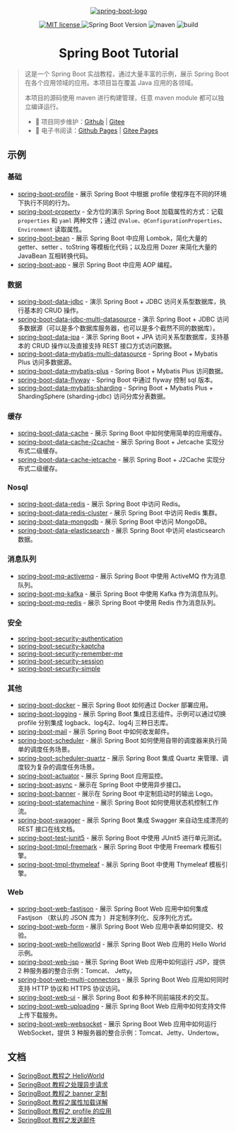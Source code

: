 <p align="center">
    <a href="https://spring.io/projects/spring-boot" target="_blank" rel="noopener noreferrer">
        <img src="http://dunwu.test.upcdn.net/common/logo/spring-boot.svg" alt="spring-boot-logo">
    </a>
</p>

<p align="center">
    <a href="https://lbesson.mit-license.org/" target="_blank" rel="noopener noreferrer">
        <img src="https://img.shields.io/badge/License-MIT-blue.svg" alt="MIT license">
    </a>
    <img alt="Spring Boot Version" src="https://img.shields.io/maven-central/v/org.springframework.boot/spring-boot-starter-parent/2.1.9.RELEASE?label=spring-boot">
    <img src="https://img.shields.io/badge/maven-v3.6.0-blue" alt="maven">
    <img src="https://api.travis-ci.com/dunwu/spring-boot-tutorial.svg?branch=master" alt="build">
</p>

<h1 align="center">Spring Boot Tutorial</h1>

> 这是一个 Spring Boot 实战教程，通过大量丰富的示例，展示 Spring Boot 在各个应用领域的应用。本项目旨在覆盖 Java 应用的各领域。
>
> 本项目的源码使用 maven 进行构建管理，任意 maven module 都可以独立编译运行。
>
> - 🔁 项目同步维护：[Github](https://github.com/dunwu/spring-boot-tutorial/) | [Gitee](https://gitee.com/turnon/spring-boot-tutorial/)
> - 📖 电子书阅读：[Github Pages](https://dunwu.github.io/spring-boot-tutorial/) | [Gitee Pages](http://turnon.gitee.io/spring-boot-tutorial/)

## 示例

### 基础

- [spring-boot-profile](https://github.com/dunwu/spring-boot-tutorial/tree/master/spring-boot-profile) - 展示 Spring Boot 中根据 profile 使程序在不同的环境下执行不同的行为。
- [spring-boot-property](https://github.com/dunwu/spring-boot-tutorial/tree/master/spring-boot-property) - 全方位的演示 Spring Boot 加载属性的方式：记载 `properties` 和 `yaml` 两种文件；通过 `@Value`、`@ConfigurationProperties`、`Environment` 读取属性。
- [spring-boot-bean](https://github.com/dunwu/spring-boot-tutorial/tree/master/spring-boot-bean) - 展示 Spring Boot 中应用 Lombok，简化大量的 getter、setter 、toString 等模板化代码；以及应用 Dozer 来简化大量的 JavaBean 互相转换代码。
- [spring-boot-aop](https://github.com/dunwu/spring-boot-tutorial/tree/master/spring-boot-aop) - 展示 Spring Boot 中应用 AOP 编程。

### 数据

- [spring-boot-data-jdbc](https://github.com/dunwu/spring-boot-tutorial/tree/master/spring-boot-data-jdbc) - 演示 Spring Boot + JDBC 访问关系型数据库，执行基本的 CRUD 操作。
- [spring-boot-data-jdbc-multi-datasource](https://github.com/dunwu/spring-boot-tutorial/tree/master/spring-boot-data-jdbc-multi-datasource) - 演示 Spring Boot + JDBC 访问多数据源（可以是多个数据库服务器，也可以是多个截然不同的数据库）。
- [spring-boot-data-jpa](https://github.com/dunwu/spring-boot-tutorial/tree/master/spring-boot-data-jpa) - 演示 Spring Boot + JPA 访问关系型数据库，支持基本的 CRUD 操作以及直接支持 REST 接口方式访问数据。
- [spring-boot-data-mybatis-multi-datasource](https://github.com/dunwu/spring-boot-tutorial/tree/master/spring-boot-data-mybatis-multi-datasource) - Spring Boot + Mybatis Plus 访问多数据源。
- [spring-boot-data-mybatis-plus](https://github.com/dunwu/spring-boot-tutorial/tree/master/spring-boot-data-mybatis-plus) - Spring Boot + Mybatis Plus 访问数据。
- [spring-boot-data-flyway](https://github.com/dunwu/spring-boot-tutorial/tree/master/spring-boot-data-flyway) - Spring Boot 中通过 flyway 控制 sql 版本。
- [spring-boot-data-mybatis-sharding](https://github.com/dunwu/spring-boot-tutorial/tree/master/spring-boot-data-mybatis-sharding) - Spring Boot + Mybatis Plus + ShardingSphere (sharding-jdbc) 访问分库分表数据。

### 缓存

- [spring-boot-data-cache](https://github.com/dunwu/spring-boot-tutorial/tree/master/spring-boot-data-cache) - 展示 Spring Boot 中如何使用简单的应用缓存。
- [spring-boot-data-cache-j2cache](https://github.com/dunwu/spring-boot-tutorial/tree/master/spring-boot-data-cache-j2cache) - 展示 Spring Boot + Jetcache 实现分布式二级缓存。
- [spring-boot-data-cache-jetcache](https://github.com/dunwu/spring-boot-tutorial/tree/master/spring-boot-data-cache-jetcache) - 展示 Spring Boot + J2Cache 实现分布式二级缓存。

### Nosql

- [spring-boot-data-redis](https://github.com/dunwu/spring-boot-tutorial/tree/master/spring-boot-data-redis) - 展示 Spring Boot 中访问 Redis。
- [spring-boot-data-redis-cluster](https://github.com/dunwu/spring-boot-tutorial/tree/master/spring-boot-data-redis-cluster) - 展示 Spring Boot 中访问 Redis 集群。
- [spring-boot-data-mongodb](https://github.com/dunwu/spring-boot-tutorial/tree/master/spring-boot-data-mongodb) - 展示 Spring Boot 中访问 MongoDB。
- [spring-boot-data-elasticsearch](https://github.com/dunwu/spring-boot-tutorial/tree/master/spring-boot-data-elasticsearch) - 展示 Spring Boot 中访问 elasticsearch 数据。

### 消息队列

- [spring-boot-mq-activemq](https://github.com/dunwu/spring-boot-tutorial/tree/master/spring-boot-mq-activemq) - 展示 Spring Boot 中使用 ActiveMQ 作为消息队列。
- [spring-boot-mq-kafka](https://github.com/dunwu/spring-boot-tutorial/tree/master/spring-boot-mq-kafka) - 展示 Spring Boot 中使用 Kafka 作为消息队列。
- [spring-boot-mq-redis](https://github.com/dunwu/spring-boot-tutorial/tree/master/spring-boot-mq-redis) - 展示 Spring Boot 中使用 Redis 作为消息队列。

### 安全

- [spring-boot-security-authentication](https://github.com/dunwu/spring-boot-tutorial/tree/master/spring-boot-security-authentication)
- [spring-boot-security-kaptcha](https://github.com/dunwu/spring-boot-tutorial/tree/master/spring-boot-security-kaptcha)
- [spring-boot-security-remember-me](https://github.com/dunwu/spring-boot-tutorial/tree/master/spring-boot-security-remember-me)
- [spring-boot-security-session](https://github.com/dunwu/spring-boot-tutorial/tree/master/spring-boot-security-session)
- [spring-boot-security-simple](https://github.com/dunwu/spring-boot-tutorial/tree/master/spring-boot-security-simple)

### 其他

- [spring-boot-docker](https://github.com/dunwu/spring-boot-tutorial/tree/master/spring-boot-docker) - 展示 Spring Boot 如何通过 Docker 部署应用。
- [spring-boot-logging](https://github.com/dunwu/spring-boot-tutorial/tree/master/spring-boot-logging) - 展示 Spring Boot 集成日志组件。示例可以通过切换 profile 分别集成 logback、log4j2、log4j 三种日志库。
- [spring-boot-mail](https://github.com/dunwu/spring-boot-tutorial/tree/master/spring-boot-mail) - 展示 Spring Boot 中如何收发邮件。
- [spring-boot-scheduler](https://github.com/dunwu/spring-boot-tutorial/tree/master/spring-boot-scheduler) - 展示 Spring Boot 如何使用自带的调度器来执行简单的调度任务场景。
- [spring-boot-scheduler-quartz](https://github.com/dunwu/spring-boot-tutorial/tree/master/spring-boot-scheduler-quartz) - 展示 Spring Boot 集成 Quartz 来管理、调度较为复杂的调度任务场景。
- [spring-boot-actuator](https://github.com/dunwu/spring-boot-tutorial/tree/master/spring-boot-actuator) - 展示 Spring Boot 应用监控。
- [spring-boot-async](https://github.com/dunwu/spring-boot-tutorial/tree/master/spring-boot-async) - 展示在 Spring Boot 中使用异步接口。
- [spring-boot-banner](https://github.com/dunwu/spring-boot-tutorial/tree/master/spring-boot-banner) - 展示在 Spring Boot 中定制启动时的输出 Logo。
- [spring-boot-statemachine](https://github.com/dunwu/spring-boot-tutorial/tree/master/spring-boot-statemachine) - 展示 Spring Boot 如何使用状态机控制工作流。
- [spring-boot-swagger](https://github.com/dunwu/spring-boot-tutorial/tree/master/spring-boot-swagger) - 展示 Spring Boot 集成 Swagger 来自动生成漂亮的 REST 接口在线文档。
- [spring-boot-test-junit5](https://github.com/dunwu/spring-boot-tutorial/tree/master/spring-boot-test-junit5) - 展示 Spring Boot 中使用 JUnit5 进行单元测试。
- [spring-boot-tmpl-freemark](https://github.com/dunwu/spring-boot-tutorial/tree/master/spring-boot-tmpl-freemark) - 展示 Spring Boot 中使用 Freemark 模板引擎。
- [spring-boot-tmpl-thymeleaf](https://github.com/dunwu/spring-boot-tutorial/tree/master/spring-boot-tmpl-thymeleaf) - 展示 Spring Boot 中使用 Thymeleaf 模板引擎。

### Web

- [spring-boot-web-fastjson](https://github.com/dunwu/spring-boot-tutorial/tree/master/spring-boot-web-fastjson) - 展示 Spring Boot Web 应用中如何集成 Fastjson （默认的 JSON 库为 ）并定制序列化、反序列化方式。
- [spring-boot-web-form](https://github.com/dunwu/spring-boot-tutorial/tree/master/spring-boot-web-form) - 展示 Spring Boot Web 应用中表单如何提交、校验。
- [spring-boot-web-helloworld](https://github.com/dunwu/spring-boot-tutorial/tree/master/spring-boot-web-helloworld) - 展示 Spring Boot Web 应用的 Hello World 示例。
- [spring-boot-web-jsp](https://github.com/dunwu/spring-boot-tutorial/tree/master/spring-boot-web-jsp) - 展示 Spring Boot Web 应用中如何运行 JSP，提供 2 种服务器的整合示例：Tomcat、 Jetty。
- [spring-boot-web-multi-connectors](https://github.com/dunwu/spring-boot-tutorial/tree/master/spring-boot-web-multi-connectors) - 展示 Spring Boot Web 应用如何同时支持 HTTP 协议和 HTTPS 协议访问。
- [spring-boot-web-ui](https://github.com/dunwu/spring-boot-tutorial/tree/master/spring-boot-web-ui) - 展示 Spring Boot 和多种不同前端技术的交互。
- [spring-boot-web-uploading](https://github.com/dunwu/spring-boot-tutorial/tree/master/spring-boot-web-uploading) - 展示 Spring Boot Web 应用中如何支持文件上传下载服务。
- [spring-boot-web-websocket](https://github.com/dunwu/spring-boot-tutorial/tree/master/spring-boot-web-websocket) - 展示 Spring Boot Web 应用中如何运行 WebSocket，提供 3 种服务器的整合示例：Tomcat、Jetty、Undertow。

## 文档

- [SpringBoot 教程之 HelloWorld](spring-boot-helloworld.md)
- [SpringBoot 教程之处理异步请求](spring-boot-async.md)
- [SpringBoot 教程之 banner 定制](spring-boot-banner.md)
- [SpringBoot 教程之属性加载详解](spring-boot-property.md)
- [SpringBoot 教程之 profile 的应用](spring-boot-profile.md)
- [SpringBoot 教程之发送邮件](spring-boot-mail.md)
